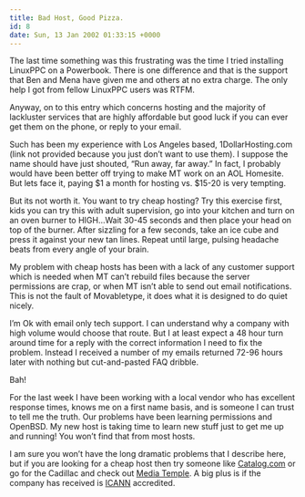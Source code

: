 ```yaml
---
title: Bad Host, Good Pizza.
id: 8
date: Sun, 13 Jan 2002 01:33:15 +0000
---
```


The last time something was this frustrating was the time I tried installing LinuxPPC on a Powerbook. There is one difference and that is the support that Ben and Mena have given me and others at no extra charge. The only help I got from fellow LinuxPPC users was RTFM.  

Anyway, on to this entry which concerns hosting and the majority of lackluster services that are highly affordable but good luck if you can ever get them on the phone, or reply to your email.  

Such has been my experience with Los Angeles based, 1DollarHosting.com (link not provided because you just don’t want to use them). I suppose the name should have just shouted, “Run away, far away.” In fact, I probably would have been better off trying to make MT work on an AOL Homesite. But lets face it, paying $1 a month for hosting vs. $15-20 is very tempting.  

But its not worth it. You want to try cheap hosting? Try this exercise first, kids you can try this with adult supervision, go into your kitchen and turn on an oven burner to HIGH…Wait 30-45 seconds and then place your head on top of the burner. After sizzling for a few seconds, take an ice cube and press it against your new tan lines. Repeat until large, pulsing headache beats from every angle of your brain.  

My problem with cheap hosts has been with a lack of any customer support which is needed when MT can’t rebuild files because the server permissions are crap, or when MT isn’t able to send out email notifications. This is not the fault of Movabletype, it does what it is designed to do quiet nicely.  

I’m Ok with email only tech support. I can understand why a company with high volume would choose that route. But I at least expect a 48 hour turn around time for a reply with the correct information I need to fix the problem. Instead I received a number of my emails returned 72-96 hours later with nothing but cut-and-pasted FAQ dribble.  

Bah!  

For the last week I have been working with a local vendor who has excellent response times, knows me on a first name basis, and is someone I can trust to tell me the truth. Our problems have been learning permissions and OpenBSD. My new host is taking time to learn new stuff just to get me up and running! You won’t find that from most hosts.  

I am sure you won’t have the long dramatic problems that I describe here, but if you are looking for a cheap host then try someone like [Catalog.com](http://www.catalog.com) or go for the Cadillac and check out [Media Temple](http://www.mediatemple.com). A big plus is if the company has received is [ ICANN](http://www.icann.org/general/fact-sheet.htm) accredited.





